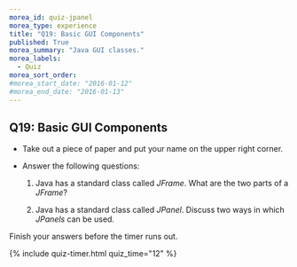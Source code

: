 ```yaml
---
morea_id: quiz-jpanel
morea_type: experience
title: "Q19: Basic GUI Components"
published: True
morea_summary: "Java GUI classes."
morea_labels:
  - Quiz
morea_sort_order:
#morea_start_date: "2016-01-12"
#morea_end_date: "2016-01-13"
---
```


## Q19: Basic GUI Components

* Take out a piece of paper and put your name on the upper right corner.

* Answer the following questions:

  1. Java has a standard class called *JFrame*. What are the two parts of a *JFrame*?
  
  2. Java has a standard class called *JPanel*. Discuss two ways in which *JPanels* can be used.
  
Finish your answers before the timer runs out.

{% include quiz-timer.html quiz_time="12" %}




